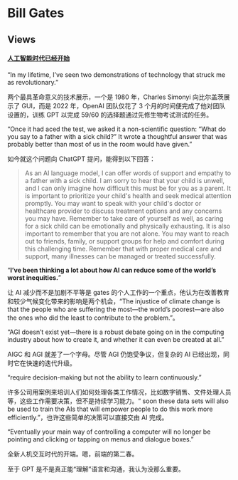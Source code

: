 # Bill Gates

## Views

#### [人工智能时代已经开始](https://mp.weixin.qq.com/s/pYjY_LT8I33YqCn415AUAA)

“In my lifetime, I’ve seen two demonstrations of technology that struck me as revolutionary.”

两个最具革命意义的技术展示，一个是 1980 年，Charles Simonyi 向比尔盖茨展示了 GUI，而是 2022 年，OpenAI 团队仅花了 3 个月的时间便完成了他对团队设置的，训练 GPT 以完成 59/60 的选择题通过先修生物考试测试的任务。

“Once it had aced the test, we asked it a non-scientific question: “What do you say to a father with a sick child?” It wrote a thoughtful answer that was probably better than most of us in the room would have given.”

如今就这个问题向 ChatGPT 提问，能得到以下回答：

> As an AI language model, I can offer words of support and empathy to a father with a sick child. I am sorry to hear that your child is unwell, and I can only imagine how difficult this must be for you as a parent. 
> It is important to prioritize your child's health and seek medical attention promptly. You may want to speak with your child's doctor or healthcare provider to discuss treatment options and any concerns you may have. Remember to take care of yourself as well, as caring for a sick child can be emotionally and physically exhausting.
> It is also important to remember that you are not alone. You may want to reach out to friends, family, or support groups for help and comfort during this challenging time. Remember that with proper medical care and support, many illnesses can be managed or treated successfully.

“**I’ve been thinking a lot about how AI can reduce some of the world’s worst inequities.**”

让 AI 减少而不是加剧不平等是 gates 的个人工作的一个重点，他认为在改善教育和较少气候变化带来的影响是两个机会，“The injustice of climate change is that the people who are suffering the most—the world’s poorest—are also the ones who did the least to contribute to the problem.”。

“AGI doesn’t exist yet—there is a robust debate going on in the computing industry about how to create it, and whether it can even be created at all.”

AIGC 和 AGI 就差了一个字母。尽管 AGI 仍饱受争议，但复杂的 AI 已经出现，同时它在快速的迭代升级。

“require decision-making but not the ability to learn continuously.”

许多公司用案例来培训人们如何处理各类工作情况，比如数字销售、文件处理人员等，这些工作需要决策，但不是持续学习能力。“ soon these data sets will also be used to train the AIs that will empower people to do this work more efficiently.”，也许这些简单的决策可以直接交由 AI 完成。

“Eventually your main way of controlling a computer will no longer be pointing and clicking or tapping on menus and dialogue boxes.”

全新人机交互时代的开端。嗯，前端的第二春。

至于 GPT 是不是真正能“理解”语言和沟通，我认为没那么重要。
